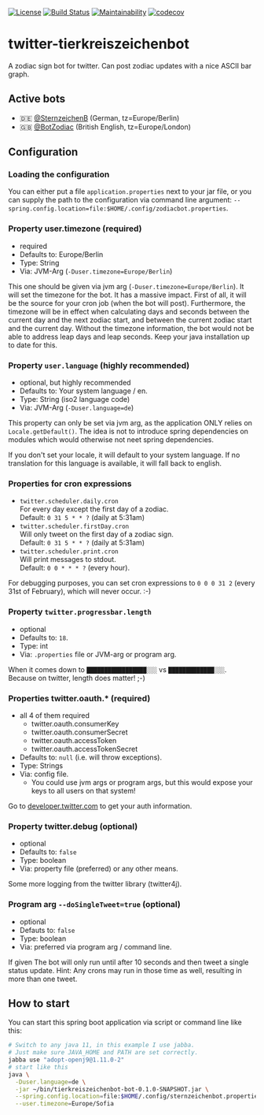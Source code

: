 [![License](https://img.shields.io/badge/License-Apache%202.0-blue.svg)](https://opensource.org/licenses/Apache-2.0) [![Build Status](https://travis-ci.org/bmhm/twitter-tierkreiszeichenbot.svg?branch=master)](https://travis-ci.org/bmhm/twitter-tierkreiszeichenbot) [![Maintainability](https://api.codeclimate.com/v1/badges/4465f0c11214c29f822f/maintainability)](https://codeclimate.com/github/bmhm/twitter-tierkreiszeichenbot/maintainability) [![codecov](https://codecov.io/gh/bmhm/twitter-tierkreiszeichenbot/branch/master/graph/badge.svg)](https://codecov.io/gh/bmhm/twitter-tierkreiszeichenbot)


# twitter-tierkreiszeichenbot
A zodiac sign bot for twitter. Can post zodiac updates with a nice ASCII bar graph.

## Active bots

  * 🇩🇪 [@SternzeichenB](https://twitter.com/SternzeichenB) (German, tz=Europe/Berlin)
  * 🇬🇧 [@BotZodiac](https://twitter.com/BotZodiac) (British English, tz=Europe/London) 

## Configuration

### Loading the configuration

You can either put a file `application.properties` next to your
jar file, or you can supply the path to the configuration
via command line argument:  `--spring.config.location=file:$HOME/.config/zodiacbot.properties`.

### Property user.timezone (required)

  * required
  * Defaults to: Europe/Berlin
  * Type: String
  * Via: JVM-Arg (`-Duser.timezone=Europe/Berlin`)

This one should be given via jvm arg (`-Duser.timezone=Europe/Berlin`).
It will set the timezone for the bot. It has a massive impact.
First of all, it will be the source for your cron job (when the bot will post).
Furthermore, the timezone will be in effect when calculating days and seconds
between the current day and the next zodiac start, and between the current zodiac
start and the current day. Without the timezone information, the bot would not
be able to address leap days and leap seconds.
Keep your java installation up to date for this.

### Property `user.language` (highly recommended)

  * optional, but highly recommended
  * Defaults to: Your system language / en.
  * Type: String (iso2 language code)
  * Via: JVM-Arg (`-Duser.language=de`)

This property can only be set via jvm arg, as the application ONLY
relies on `Locale.getDefault()`. The idea is not to introduce spring
dependencies on modules which would otherwise not neet spring dependencies.

If you don't set your locale, it will default to your system language.
If no translation for this language is available, it will fall back to
english.

### Properties for cron expressions

  * `twitter.scheduler.daily.cron`\
    For every day except the first day of a zodiac.\
    Default: `0 31 5 * * ?` (daily at 5:31am)
  * `twitter.scheduler.firstDay.cron`\
    Will only tweet on the first day of a zodiac sign.\
    Default: `0 31 5 * * ?` (daily at 5:31am)
  * `twitter.scheduler.print.cron`\
    Will print messages to stdout.\
    Default: `0 0 * * * ?` (every hour).

For debugging purposes, you can set cron expressions to `0 0 0 31 2`
(every 31st of February), which will never occur. :-)

### Property `twitter.progressbar.length`

  * optional
  * Defaults to: `18`.
  * Type: int
  * Via: `.properties` file or JVM-arg or program arg.

When it comes down to `█████████████████░░░` vs `█████████████░░░`.
Because on twitter, length does matter! ;-)

### Properties twitter.oauth.* (required)

  * all 4 of them required
    * twitter.oauth.consumerKey
    * twitter.oauth.consumerSecret
    * twitter.oauth.accessToken
    * twitter.oauth.accessTokenSecret
  * Defaults to: `null` (i.e. will throw exceptions).
  * Type: Strings
  * Via: config file.
    * You could use jvm args or program args, but this would expose your keys
      to all users on that system!

Go to [developer.twitter.com](https://developer.twitter.com/) to get your auth information.

### Property twitter.debug (optional)
  * optional
  * Defaults to: `false`
  * Type: boolean
  * Via: property file (preferred) or any other means.

Some more logging from the twitter library (twitter4j).

### Program arg `--doSingleTweet=true` (optional)
  * optional
  * Defauts to: `false`
  * Type: boolean
  * Via: preferred via program arg / command line.

If given The bot will only run until after 10 seconds and then tweet a single
status update.
Hint: Any crons may run in those time as well, resulting in more than one tweet.

## How to start

You can start this spring boot application via script or command line like this:

```bash
# Switch to any java 11, in this example I use jabba.
# Just make sure JAVA_HOME and PATH are set correctly.
jabba use "adopt-openj9@1.11.0-2"
# start like this
java \
  -Duser.language=de \
  -jar ~/bin/tierkreiszeichenbot-bot-0.1.0-SNAPSHOT.jar \
  --spring.config.location=file:$HOME/.config/sternzeichenbot.properties \
  --user.timezone=Europe/Sofia
```
